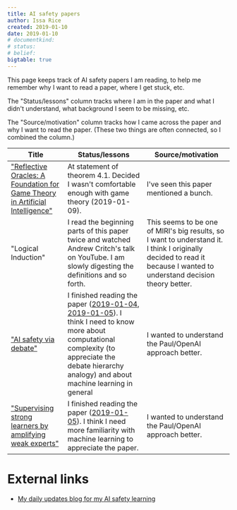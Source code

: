 ```yaml
---
title: AI safety papers
author: Issa Rice
created: 2019-01-10
date: 2019-01-10
# documentkind:
# status:
# belief:
bigtable: true
---
```


This page keeps track of AI safety papers I am reading, to help me
remember why I want to read a paper, where I get stuck, etc.

The "Status/lessons" column tracks where I am in the paper and what I
didn't understand, what background I seem to be missing, etc.

The "Source/motivation" column tracks how I came across the paper and
why I want to read the paper. (These two things are often connected,
so I combined the column.)

|Title|Status/lessons|Source/motivation|
|-----|----------------------------|-------------------------|
|["Reflective Oracles: A Foundation for Game Theory in Artificial Intelligence"](https://intelligence.org/files/ReflectiveOraclesAI.pdf)|At statement of theorem 4.1. Decided I wasn't comfortable enough with game theory (2019-01-09).|I've seen this paper mentioned a bunch.|
|"Logical Induction"|I read the beginning parts of this paper twice and watched Andrew Critch's talk on YouTube. I am slowly digesting the definitions and so forth.|This seems to be one of MIRI's big results, so I want to understand it. I think I originally decided to read it because I wanted to understand decision theory better.|
|["AI safety via debate"](https://arxiv.org/abs/1805.00899)|I finished reading the paper ([2019-01-04](https://issarice.wordpress.com/2019/01/05/2019-01-04/), [2019-01-05](https://issarice.wordpress.com/2019/01/05/2019-01-05/)). I think I need to know more about computational complexity (to appreciate the debate hierarchy analogy) and about machine learning in general|I wanted to understand the Paul/OpenAI approach better.|
|["Supervising strong learners by amplifying weak experts"](https://arxiv.org/abs/1810.08575)|I finished reading the paper ([2019-01-05](https://issarice.wordpress.com/2019/01/05/2019-01-05/)). I think I need more familiarity with machine learning to appreciate the paper.|I wanted to understand the Paul/OpenAI approach better.|

# External links

* [My daily updates blog for my AI safety learning](https://issarice.wordpress.com/)
